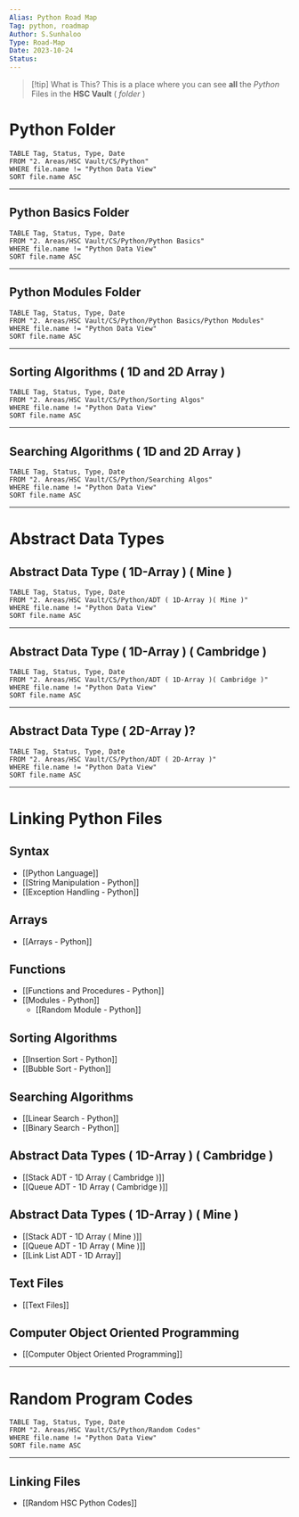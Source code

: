 ```yaml
---
Alias: Python Road Map
Tag: python, roadmap
Author: S.Sunhaloo
Type: Road-Map
Date: 2023-10-24
Status:
---
```


>[!tip] What is This?
>This is a place where you can see **all** the *Python* Files in the **HSC Vault** ( *folder* )

# Python Folder

```dataview
TABLE Tag, Status, Type, Date
FROM "2. Areas/HSC Vault/CS/Python"
WHERE file.name != "Python Data View"
SORT file.name ASC
```

---

## Python Basics Folder

```dataview
TABLE Tag, Status, Type, Date
FROM "2. Areas/HSC Vault/CS/Python/Python Basics"
WHERE file.name != "Python Data View"
SORT file.name ASC
```

---

## Python Modules Folder

```dataview
TABLE Tag, Status, Type, Date
FROM "2. Areas/HSC Vault/CS/Python/Python Basics/Python Modules"
WHERE file.name != "Python Data View"
SORT file.name ASC
```

---

## Sorting Algorithms ( 1D and 2D Array )

```dataview
TABLE Tag, Status, Type, Date
FROM "2. Areas/HSC Vault/CS/Python/Sorting Algos"
WHERE file.name != "Python Data View"
SORT file.name ASC
```

---

## Searching Algorithms ( 1D and 2D Array )

```dataview
TABLE Tag, Status, Type, Date
FROM "2. Areas/HSC Vault/CS/Python/Searching Algos"
WHERE file.name != "Python Data View"
SORT file.name ASC
```

---

# Abstract Data Types

## Abstract Data Type ( 1D-Array ) ( Mine )

```dataview
TABLE Tag, Status, Type, Date
FROM "2. Areas/HSC Vault/CS/Python/ADT ( 1D-Array )( Mine )"
WHERE file.name != "Python Data View"
SORT file.name ASC
```

---


## Abstract Data Type ( 1D-Array ) ( Cambridge )

```dataview
TABLE Tag, Status, Type, Date
FROM "2. Areas/HSC Vault/CS/Python/ADT ( 1D-Array )( Cambridge )"
WHERE file.name != "Python Data View"
SORT file.name ASC
```

---

## Abstract Data Type ( 2D-Array )?

```dataview
TABLE Tag, Status, Type, Date
FROM "2. Areas/HSC Vault/CS/Python/ADT ( 2D-Array )"
WHERE file.name != "Python Data View"
SORT file.name ASC
```

---

# Linking Python Files

## Syntax

- [[Python Language]]
- [[String Manipulation - Python]]
- [[Exception Handling - Python]]

## Arrays

- [[Arrays - Python]]

## Functions

- [[Functions and Procedures - Python]]
- [[Modules - Python]]
	- [[Random Module - Python]]

## Sorting Algorithms

- [[Insertion Sort - Python]]
- [[Bubble Sort - Python]]

## Searching Algorithms

- [[Linear Search - Python]]
- [[Binary Search - Python]]

## Abstract Data Types ( 1D-Array ) ( Cambridge )

- [[Stack ADT - 1D Array ( Cambridge )]]
- [[Queue ADT - 1D Array ( Cambridge )]]

## Abstract Data Types ( 1D-Array ) ( Mine )

- [[Stack ADT - 1D Array ( Mine )]]
- [[Queue ADT - 1D Array ( Mine )]]
- [[Link List ADT - 1D Array]]

## Text Files

- [[Text Files]]

## Computer Object Oriented Programming

- [[Computer Object Oriented Programming]]

---

# Random Program Codes

```dataview
TABLE Tag, Status, Type, Date
FROM "2. Areas/HSC Vault/CS/Python/Random Codes"
WHERE file.name != "Python Data View"
SORT file.name ASC
```

---

## Linking Files

- [[Random HSC Python Codes]]